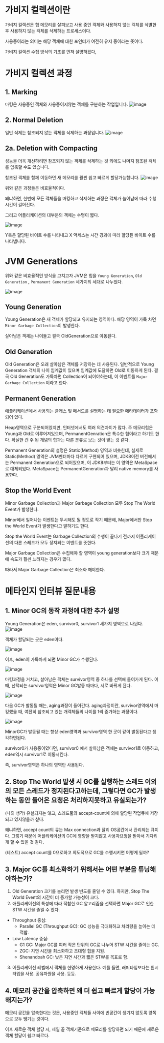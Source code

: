 # 가비지 컬렉션이란

가비지 컬렉션은 힙 메모리를 살펴보고 사용 중인 객체와 사용하지 않는 객체를 식별한 후 사용하지 않는 객체를 삭제하는 프로세스이다.

사용중이라는 의미는 해당 객체에 대한 포인터가 여전히 유지 중이라는 뜻이다.

가비지 컬렉션 수집 방식의 기초를 먼저 설명하겠다,

# 가비지 컬렉션 과정

## 1. Marking

마킹은 사용중인 객체와 사용중이지않는 객체를 구분하는 작업입니다.
![image](https://github.com/user-attachments/assets/63c4cbb6-8793-4e6b-848a-6f22da9563e2)

## 2. Normal Deletion

일반 삭제는 참조되지 않는 객체를 삭제하는 과정입니다.
![image](https://github.com/user-attachments/assets/1212a6e3-b9d5-4b52-8cf8-ad554f3078c9)


## 2a. Deletion with Compacting

성능을 더욱 개선하려면 참조되지 않는 객체를 삭제하는 것 외에도 나머지 참조된 객체를 압축할 수도 있습니다.

참조된 객체를 함께 이동하면 새 메모리를 훨씬 쉽고 빠르게 할당가능합니다.
![image](https://github.com/user-attachments/assets/9b2b4c54-bfba-4b76-8232-948a2e4e2493)


위와 같은 과정들은 비효율적이다.

왜냐하면, 한번에 모든 객체들을 마킹하고 삭제하는 과정은 객체가 늘어남에 따라 수행시간이 길어진다.

그리고 어플리케이션의 대부분의 객체는 수명이 짧다.

![image](https://github.com/user-attachments/assets/0a2a80e3-44ae-4c2c-a373-256e1cfe1ff3)


Y축은 할당된 바이트 수를 나타내고 X 액세스는 시간 경과에 따라 할당된 바이트 수를 나타냅니다.

# JVM Generations

위와 같은 비효율적인 방식을 고치고자 JVM은 힙을 `Young Generation`, `Old Generation` , `Permanent Generation` 세가지의 세대로 나누었다.

![image](https://github.com/user-attachments/assets/d6c1739b-684a-40df-a193-7ee079b3c88c)

## Young Generation

Young Generation은 새 객체가 할당되고 유지되는 영역이다. 해당 영역이 가득 차면 `Minor Garbage Collection`이 발생한다. 

살아남은 객체는 나이들고 결국 OldGeneration으로 이동된다.

## Old Generation

Old Generation은 오래 살아남은 객체를 저장하는 데 사용된다. 일반적으로 Young Generation 객체의 나이 임계값이 있으며 임계값에 도달하면 Old로 이동하게 된다. 결국 Old Generation도 가득차면 Collection이 되어야하는데, 이 이벤트를 `Major Garbage Collection` 이라고 한다.

## Permanent Generation

애플리케이션에서 사용되는 클래스 및 메서드를 설명하는 데 필요한 메타데이터가 포함되어 있다.

Heap영역으로 구분되어있지만, 인터넷에서도 여러 의견차이가 많다. 주 메모리힙은 Young과 Old로 이루어져있으며, PermanentGenration은 특수한 힙이라고 하기도 한다. 확실한 건 주 된 개념의 힙과는 다른 분류로 보는 것이 맞는 것 같다.

Permanent Generation의 설명은 Static(Method) 영역과 비슷한데, 실제로 Static(Method) 영역은  JVM벤더마다 다르게 구현되어 있으며, JDK8이전 버전에서는 Permanent Generation으로 되어있으며, 이 JDK8부터는 이 영역은 MetaSpace로 대체되었다. MetaSpace는 PermanentGeneration과 달리 native memory를 사용한다.

## Stop the World Event

Minor Garbage Collection과 Major Garbage Collection 모두 Stop The World Event가 발생한다.

Minor에서 일어나는 이벤트는 무시해도 될 정도로 작기 때문에, Major에서만 Stop the World Event가 발생한다고 말하기도 한다.

Stop the World Event는 Garbage Collection의 수행이 끝나기 전까지 어플리케이션의 다른 스레드가 모두 정지되는 이벤트를 뜻한다.

Major Garbage Collection은 수집해야 할 영역이 young generation보다 크기 때문에 속도가 훨씬 느려지는 경우가 많다.

따라서 Major Garbage Collection은 최소화 해야한다.

# 메타인지 인터뷰 질문내용

## 1. Minor GC의 동작 과정에 대한 추가 설명
Young Generation은 eden, survivor0, survivor1 세가지 영역으로 나뉜다.
![image](https://github.com/user-attachments/assets/8500bc1f-08c8-4abe-8d7b-49415cf3ebaa)

객체가 할당되는 곳은 eden이다.

![image](https://github.com/user-attachments/assets/271d30ea-90d5-4bca-ae91-addfff8ba371)

이후, eden이 가득차게 되면 Minor GC가 수행된다.

![image](https://github.com/user-attachments/assets/ca942a63-0fa7-461f-8444-1d53f5712022)

마킹과정을 거치고, 살아남은 객체는 survivor영역 중 하나를 선택해 들어가게 된다.
이 때, 선택되는 survivor영역은 Minor GC발동 때마다, 서로 바뀌게 된다.

![image](https://github.com/user-attachments/assets/e3dd82d7-790d-43d6-8ae5-4c5a873cc79d)

다음 GC가 발동될 때는, aging과정이 들어간다. aging과정이란, survivor영역에서 마킹했을 때, 여전히 참조되고 있는 개객체들의 나이를 1씩 증가하는 과정이다.

![image](https://github.com/user-attachments/assets/c7442c0a-70db-4f8e-a920-a5b7366e53ea)

MinorGC가 발동될 때는 항상 eden영역과 survivor영역 한 곳이 같이 발동된다고 생각하면된다.

survivor0가 사용중이였다면, survivor0 에서 살아남은 객체는 survivor1로 이동하고, eden역시 survivor1로 이동시킨다.

즉, survivor영역은 하나의 영역만 사용된다.

## 2. Stop The World 발생 시 GC를 실행하는 스레드 이외의 모든 스레드가 정지된다고하는데, 그렇다면 GC가 발생하는 동안 들어온 요청은 처리하지못하고 유실되는가?
(나의 생각) 유실되지는 않고, 스레드풀의 accept-count에 의해 할당된 작업큐에 저장되고 있지않을까 싶다.

왜냐하면, accept count의 큐는 Max connection과 달리 OS공간에서 관리되는 큐이다. 그렇기 때문에 어플리케이션의 GC에 영향을 받지않고 사용자요청을 받아서 기다리게 할 수 있을 것 같다.

(테스트) accept count를 0으로하고 의도적으로 GC를 수행시키면 어떻게 될까?

## 3. Major GC를 최소화하기 위해서는 어떤 부분을 튜닝해야하는가?
1. Old Generation 크기를 늘리면 발생 빈도를 줄일 수 있다. 하지만, Stop The World Event의 시간이 더 증가할 가능성이 크다.
2. 애플리케이션의 특성에 따라 적합한 GC 알고리즘을 선택하면 Major GC로 인한 STW 시간을 줄일 수 있다.
* Throughput 중심:
  * Parallel GC (Throughput GC): GC 성능을 극대화하고 처리량을 높이는 데 적합.
* Low Latency 중심:
  * G1 GC: Major GC를 여러 작은 단위의 GC로 나누어 STW 시간을 줄이는 GC.
  * ZGC: 지연 시간을 최소화하고 초대형 힙을 지원.
  * Shenandoah GC: 낮은 지연 시간과 짧은 STW를 목표로 함.
3. 어플리케이션 레벨에서 객체를 현명하게 사용한다. 예를 들면, 래퍼타입보다는 원시타입을 사용. 공유자원을 사용. 등등. 


## 4. 메모리 공간을 압축하면 왜 더 쉽고 빠르게 할당이 가능해지는가?
메모리 공간을 압축한다는 것은, 사용중인 객체들 사이에 빈공간이 생기지 않도록 앞쪽으로 모두 땡기는 것이다.

이후 새로운 객체 할당 시, 제일 끝 객체기준으로 메모리를 할당하면 되기 때문에 새로운 객체 할당이 쉽고 빠르다.
